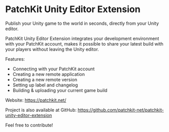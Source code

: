 # PatchKit Unity Editor Extension

Publish your Unity game to the world in seconds, directly from your Unity editor.

PatchKit Unity Editor Extension integrates your development environment with your PatchKit account, makes it possible to share your latest build with your players without leaving the Unity editor.

Features:
- Connecting with your PatchKit account
- Creating a new remote application
- Creating a new remote version
- Setting up label and changelog
- Building & uploading your current game build

Website: https://patchkit.net/

Project is also available at GitHub: https://github.com/patchkit-net/patchkit-unity-editor-extension

Feel free to contribute!